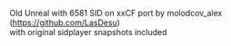 Old Unreal with 6581 SID on xxCF port by molodcov_alex (https://github.com/LasDesu)
<br/> with original sidplayer snapshots included
